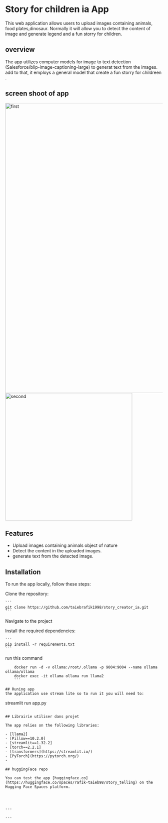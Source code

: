 # Story for children ia App

This web application allows users to upload images containing animals, food plates,dinosaur. Normally it will allow you to detect the content of image and generate legend and a fun storry for children.

## overview

The app utilizes computer  models for image to text  detection (Salesforce/blip-image-captioning-large)  to generat text from the images. add to that, it employs a  general model that create a fun storry for childreen .

## screen shoot of app
<img width="924" alt="first" src="https://github.com/taiebrafik1998/story_creator_ia/assets/84631421/8e908ff5-f159-4303-ab40-3ec5397d43e9">

<img width="406" alt="second" src="https://github.com/taiebrafik1998/story_creator_ia/assets/84631421/9ca525bb-c99d-4875-8b11-a2f9e202c403">


## Features

- Upload images containing animals object of nature 
- Detect the content  in the uploaded images.
- generate text from the detected image.

## Installation

To run the app locally, follow these steps:

 Clone the repository:

    ```
    git clone https://github.com/taiebrafik1998/story_creator_ia.git
    ```

Navigate to the project 

Install the required dependencies:

    ```
    pip install -r requirements.txt
    ```
run this command 

```
    docker run -d -v ollama:/root/.ollama -p 9004:9004 --name ollama ollama/ollama
    docker exec -it ollama ollama run llama2
    ```

## Runing app
the application use stream lite so to run it you will need to:

```
streamlit run app.py
```

## Librairie utiliser dans projet

The app relies on the following libraries:

- [llama2]
- [Pillow==10.2.0]
- [streamlit==1.32.2]
- [torch==2.2.1]
- [transformers](https://streamlit.io/)
- [PyTorch](https://pytorch.org/)
-

## huggingFace repo

You can test the app [huggingface.co](https://huggingface.co/spaces/rafik-taieb98/story_telling) on the Hugging Face Spaces platform.




---

---

